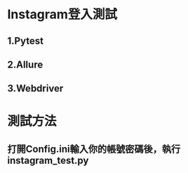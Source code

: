 # Instagram登入測試
## 1.Pytest
## 2.Allure
## 3.Webdriver
#
# 測試方法
## 打開Config.ini輸入你的帳號密碼後，執行instagram_test.py
